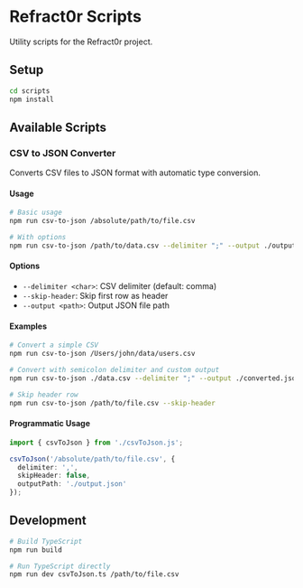 # Refract0r Scripts

Utility scripts for the Refract0r project.

## Setup

```bash
cd scripts
npm install
```

## Available Scripts

### CSV to JSON Converter

Converts CSV files to JSON format with automatic type conversion.

#### Usage

```bash
# Basic usage
npm run csv-to-json /absolute/path/to/file.csv

# With options
npm run csv-to-json /path/to/data.csv --delimiter ";" --output ./output.json --skip-header
```

#### Options

- `--delimiter <char>`: CSV delimiter (default: comma)
- `--skip-header`: Skip first row as header
- `--output <path>`: Output JSON file path

#### Examples

```bash
# Convert a simple CSV
npm run csv-to-json /Users/john/data/users.csv

# Convert with semicolon delimiter and custom output
npm run csv-to-json ./data.csv --delimiter ";" --output ./converted.json

# Skip header row
npm run csv-to-json /path/to/file.csv --skip-header
```

#### Programmatic Usage

```typescript
import { csvToJson } from './csvToJson.js';

csvToJson('/absolute/path/to/file.csv', {
  delimiter: ',',
  skipHeader: false,
  outputPath: './output.json'
});
```

## Development

```bash
# Build TypeScript
npm run build

# Run TypeScript directly
npm run dev csvToJson.ts /path/to/file.csv
```
